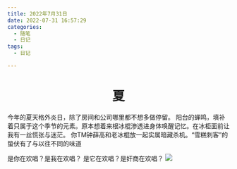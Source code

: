 ```yaml
---
title: 2022年7月31日
date: 2022-07-31 16:57:29
categories:
  - 随笔
  - 日记
tags:
  - 日记

---
```


<h1 align="center">夏</h1>

今年的夏天格外炎日，除了房间和公司哪里都不想多做停留。
阳台的蝉鸣，填补着只属于这个季节的元素。原本想着来根冰棍渗透进身体唤醒记忆。在冰柜面前让我有一丝慌张与迷茫。 你TM钟薛高和老冰棍放一起实属暗藏杀机。“雪糕刺客”的蛰伏有了与以往不同的味道

是你在欢唱？是我在欢唱？
是它在欢唱？是奸商在欢唱？
![](https://feizhufanfan.oss-cn-hangzhou.aliyuncs.com/blog/20230225171709.png)
